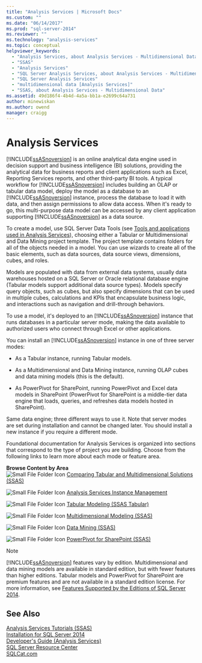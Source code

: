 ```yaml
---
title: "Analysis Services | Microsoft Docs"
ms.custom: ""
ms.date: "06/14/2017"
ms.prod: "sql-server-2014"
ms.reviewer: ""
ms.technology: "analysis-services"
ms.topic: conceptual
helpviewer_keywords: 
  - "Analysis Services, about Analysis Services - Multidimensional Data"
  - "SSAS"
  - "Analysis Services"
  - "SQL Server Analysis Services, about Analysis Services - Multidimensional Data"
  - "SQL Server Analysis Services"
  - "multidimensional data [Analysis Services]"
  - "SSAS, about Analysis Services - Multidimensional Data"
ms.assetid: 49d186f4-4b4d-4a5a-bb1a-e2699c64a731
author: minewiskan
ms.author: owend
manager: craigg
---
```

# Analysis Services
  [!INCLUDE[ssASnoversion](../includes/ssasnoversion-md.md)] is an online analytical data engine used in decision support and business intelligence (BI) solutions, providing the analytical data for business reports and client applications such as Excel, Reporting Services reports, and other third-party BI tools. A typical workflow for [!INCLUDE[ssASnoversion](../includes/ssasnoversion-md.md)] includes building an OLAP or tabular data model, deploy the model as a database to an [!INCLUDE[ssASnoversion](../includes/ssasnoversion-md.md)] instance, process the database to load it with data, and then assign permissions to allow data access. When it's ready to go, this multi-purpose data model can be accessed by any client application supporting [!INCLUDE[ssASnoversion](../includes/ssasnoversion-md.md)] as a data source.  
  
 To create a model, use SQL Server Data Tools (see [Tools and applications used in Analysis Services](tools-and-applications-used-in-analysis-services.md)), choosing either a Tabular or Multidimensional and Data Mining project template. The project template contains folders for all of the objects needed in a model. You can use wizards to create all of the basic elements, such as data sources, data source views, dimensions, cubes, and roles.  
  
 Models are populated with data from external data systems, usually data warehouses hosted on a SQL Server or Oracle relational database engine (Tabular models support additional data source types). Models specify query objects, such as cubes, but also specify dimensions that can be used in multiple cubes, calculations and KPIs that encapsulate business logic, and interactions such as navigation and drill-through behaviors.  
  
 To use a model, it's deployed to an [!INCLUDE[ssASnoversion](../includes/ssasnoversion-md.md)] instance that runs databases in a particular server mode, making the data available to authorized users who connect through Excel or other applications.  
  
 You can install an [!INCLUDE[ssASnoversion](../includes/ssasnoversion-md.md)] instance in one of three server modes:  
  
-   As a Tabular instance, running Tabular models.  
  
-   As a Multidimensional and Data Mining instance, running OLAP cubes and data mining models (this is the default).  
  
-   As PowerPivot for SharePoint, running PowerPivot and Excel data models in SharePoint (PowerPivot for SharePoint is a middle-tier data engine that loads, queries, and refreshes data models hosted in SharePoint).  
  
 Same data engine; three different ways to use it. Note that server modes are set during installation and cannot be changed later. You should install a new instance if you require a different mode.  
  
 Foundational documentation for Analysis Services is organized into sections that correspond to the type of project you are building. Choose from the following links to learn more about each mode or feature area.  
  
 **Browse Content by Area**  
 ![Small File Folder Icon](../../2014/integration-services/media/filefolder-small.gif "Small File Folder Icon") [Comparing Tabular and Multidimensional Solutions &#40;SSAS&#41;](comparing-tabular-and-multidimensional-solutions-ssas.md)  
  
 ![Small File Folder Icon](../../2014/integration-services/media/filefolder-small.gif "Small File Folder Icon") [Analysis Services Instance Management](instances/analysis-services-instance-management.md)  
  
 ![Small File Folder Icon](../../2014/integration-services/media/filefolder-small.gif "Small File Folder Icon") [Tabular Modeling &#40;SSAS Tabular&#41;](tabular-models/tabular-models-ssas.md)  
  
 ![Small File Folder Icon](../../2014/integration-services/media/filefolder-small.gif "Small File Folder Icon") [Multidimensional Modeling &#40;SSAS&#41;](multidimensional-models/multidimensional-models-ssas.md)  
  
 ![Small File Folder Icon](../../2014/integration-services/media/filefolder-small.gif "Small File Folder Icon") [Data Mining &#40;SSAS&#41;](data-mining/data-mining-ssas.md)  
  
 ![Small File Folder Icon](../../2014/integration-services/media/filefolder-small.gif "Small File Folder Icon") [PowerPivot for SharePoint &#40;SSAS&#41;](power-pivot-sharepoint/power-pivot-for-sharepoint-ssas.md)  
  
> [!NOTE]  
>  [!INCLUDE[ssASnoversion](../includes/ssasnoversion-md.md)] features vary by edition. Multidimensional and data mining models are available in standard edition, but with fewer features than higher editions. Tabular models and PowerPivot for SharePoint are premium features and are not available in a standard edition license. For more information, see [Features Supported by the Editions of SQL Server 2014](../../2014/getting-started/features-supported-by-the-editions-of-sql-server-2014.md).  
  
## See Also  
 [Analysis Services Tutorials &#40;SSAS&#41;](analysis-services-tutorials-ssas.md)   
 [Installation for SQL Server 2014](../database-engine/install-windows/installation-for-sql-server.md)   
 [Developer's Guide &#40;Analysis Services&#41;](analysis-services-developer-documentation.md)   
 [SQL Server Resource Center](https://go.microsoft.com/fwlink/?linkID=219676)   
 [SQLCat.com](https://go.microsoft.com/fwlink/?linkID=220963)  
  
  
